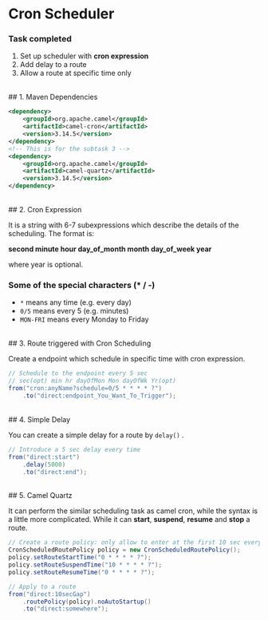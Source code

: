 # Cron Scheduler

### Task completed

1. Set up scheduler with **cron expression**
2. Add delay to a route
3. Allow a route at specific time only

<br>
## 1. Maven Dependencies

```xml
<dependency>
	<groupId>org.apache.camel</groupId>
	<artifactId>camel-cron</artifactId>
	<version>3.14.5</version>
</dependency>
<!-- This is for the subtask 3 -->
<dependency>
	<groupId>org.apache.camel</groupId>
	<artifactId>camel-quartz</artifactId>
	<version>3.14.5</version>
</dependency>
```

<br>
## 2. Cron Expression

It is a string with 6-7 subexpressions which describe the details of the scheduling. The format is:

**second  minute  hour  day_of_month  month  day_of_week  year**

where year is optional.

### Some of the special characters (* / -)

- `*` means any time (e.g. every day)
- `0/5` means every 5 (e.g. minutes)
- `MON-FRI` means every Monday to Friday

<br>
## 3. Route triggered with Cron Scheduling

Create a endpoint which schedule in specific time with cron expression.

```java
// Schedule to the endpoint every 5 sec
// sec(opt) min hr dayOfMon Mon dayOfWk Yr(opt)
from("cron:anyName?schedule=0/5 * * * * ?")
	.to("direct:endpoint_You_Want_To_Trigger");
```

<br>
## 4. Simple Delay

You can create a simple delay for a route by `delay()` .

```java
// Introduce a 5 sec delay every time
from("direct:start")
	.delay(5000)
	.to("direct:end");
```

<br>
## 5. Camel Quartz

It can perform the similar scheduling task as camel cron, while the syntax is a little more complicated. While it can **start**, **suspend**, **resume** and **stop** a route.

```java
// Create a route policy: only allow to enter at the first 10 sec every minute
CronScheduledRoutePolicy policy = new CronScheduledRoutePolicy();
policy.setRouteStartTime("0 * * * * ?");
policy.setRouteSuspendTime("10 * * * * ?");
policy.setRouteResumeTime("0 * * * * ?");

// Apply to a route
from("direct:10secGap")
	.routePolicy(policy).noAutoStartup()
	.to("direct:somewhere");
```